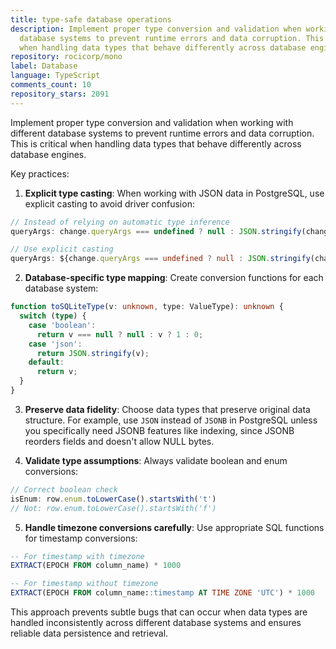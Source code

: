 ```yaml
---
title: type-safe database operations
description: Implement proper type conversion and validation when working with different
  database systems to prevent runtime errors and data corruption. This is critical
  when handling data types that behave differently across database engines.
repository: rocicorp/mono
label: Database
language: TypeScript
comments_count: 10
repository_stars: 2091
---
```


Implement proper type conversion and validation when working with different database systems to prevent runtime errors and data corruption. This is critical when handling data types that behave differently across database engines.

Key practices:
1. **Explicit type casting**: When working with JSON data in PostgreSQL, use explicit casting to avoid driver confusion:
```typescript
// Instead of relying on automatic type inference
queryArgs: change.queryArgs === undefined ? null : JSON.stringify(change.queryArgs)

// Use explicit casting
queryArgs: ${change.queryArgs === undefined ? null : JSON.stringify(change.queryArgs)}::text::json
```

2. **Database-specific type mapping**: Create conversion functions for each database system:
```typescript
function toSQLiteType(v: unknown, type: ValueType): unknown {
  switch (type) {
    case 'boolean':
      return v === null ? null : v ? 1 : 0;
    case 'json':
      return JSON.stringify(v);
    default:
      return v;
  }
}
```

3. **Preserve data fidelity**: Choose data types that preserve original data structure. For example, use `JSON` instead of `JSONB` in PostgreSQL unless you specifically need JSONB features like indexing, since JSONB reorders fields and doesn't allow NULL bytes.

4. **Validate type assumptions**: Always validate boolean and enum conversions:
```typescript
// Correct boolean check
isEnum: row.enum.toLowerCase().startsWith('t')
// Not: row.enum.toLowerCase().startsWith('f')
```

5. **Handle timezone conversions carefully**: Use appropriate SQL functions for timestamp conversions:
```sql
-- For timestamp with timezone
EXTRACT(EPOCH FROM column_name) * 1000

-- For timestamp without timezone  
EXTRACT(EPOCH FROM column_name::timestamp AT TIME ZONE 'UTC') * 1000
```

This approach prevents subtle bugs that can occur when data types are handled inconsistently across different database systems and ensures reliable data persistence and retrieval.